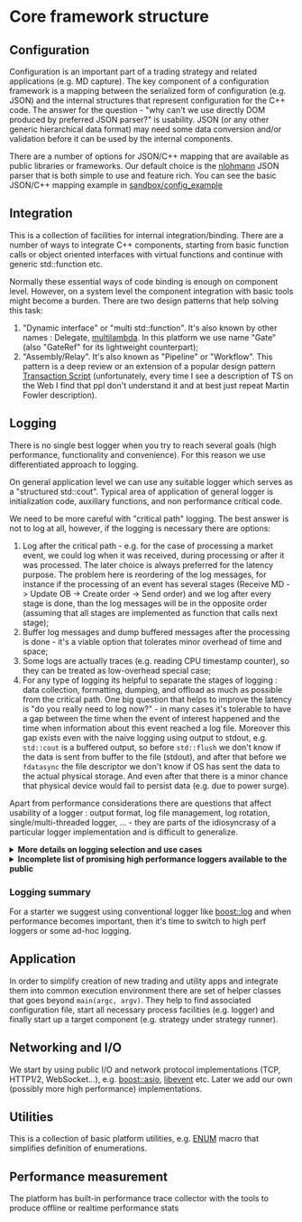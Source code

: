 # Core framework structure

## Configuration
Configuration is an important part of a trading strategy and related applications (e.g. MD capture). The key component of a configuration framework is a mapping between the serialized form of configuration (e.g. JSON) and the internal structures that represent configuration for the C++ code. The answer for the question - "why can't we use directly DOM produced by preferred JSON parser?" is usability. JSON (or any other generic hierarchical data format) may need some data conversion and/or validation before it can be used by the internal components.

There are a number of options for JSON/C++ mapping that are available as public libraries or frameworks. Our default choice is the [nlohmann](https://github.com/nlohmann/json) JSON parser that is both simple to use and feature rich. You can see the basic JSON/C++ mapping example in [sandbox/config_example](../apps/sandbox/config_example/main.cpp)

## Integration
This is a collection of facilities for internal integration/binding. There are a number of ways to integrate C++ components, starting from basic function calls or object oriented interfaces with virtual functions and continue with generic std::function etc.

Normally these essential ways of code binding is enough on component level. However, on a system level the component integration with basic tools might become a burden. There are two design patterns that help solving this task:
1. "Dynamic interface" or "multi std::function". It's also known by other names : Delegate, [multilambda](https://www.scs.stanford.edu/~dm/blog/param-pack.html#multilambda). In this platform we use name "Gate" (also "GateRef" for its lightweight counterpart);
2. "Assembly/Relay". It's also known as "Pipeline" or "Workflow". This pattern is a deep review or an extension of a popular design pattern [Transaction Script](https://martinfowler.comb/eaaCatalog/transactionScript.html) (unfortunately, every time I see a description of TS on the Web I find that ppl don't understand it and at best just repeat Martin Fowler description).

## Logging
There is no single best logger when you try to reach several goals (high performance, functionality and convenience). For this reason we use differentiated approach to logging.

On general application level we can use any suitable logger which serves as a "structured std::cout". Typical area of application of general logger is initialization code, auxillary functions, and non performance critical code.

We need to be more careful with "critical path" logging. The best answer is not to log at all, however, if the logging is necessary there are options:
1. Log after the critical path - e.g. for the case of processing a market event, we could log when it was received, during processing or after it was processed. The later choice is always preferred for the latency purpose. The problem here is reordering of the log messages, for instance if the processing of an event has several stages (Receive MD -> Update OB -> Create order -> Send order) and we log after every stage is done, than the log messages will be in the opposite order (assuming that all stages are implemented as function that calls next stage);
2. Buffer log messages and dump buffered messages after the processing is done - it's a viable option that tolerates minor overhead of time and space;
3. Some logs are actually traces (e.g. reading CPU timestamp counter), so they can be treated as low-overhead special case;
4. For any type of logging its helpful to separate the stages of logging : data collection, formatting, dumping, and offload as much as possible from the critical path. One big question that helps to improve the latency is "do you really need to log now?" - in many cases it's tolerable to have a gap between the time when the event of interest happened and the time when information about this event reached a log file. Moreover this gap exists even with the naive logging using output to stdout, e.g. `std::cout` is a buffered output, so before `std::flush` we don't know if the data is sent from buffer to the file (stdout), and after that before we `fdatasync` the file descriptor we don't know if OS has sent the data to the actual physical storage. And even after that there is a minor chance that physical device would fail to persist data (e.g. due to power surge).

Apart from performance considerations there are questions that affect usability of a logger : output format, log file management, log rotation, single/multi-threaded logger, ... - they are parts of the idiosyncrasy of a particular logger implementation and is difficult to generalize.

<details>
<summary><b>More details on logging selection and use cases</b></summary>

The platform will use [boost::log](https://www.boost.org/doc/libs/1_82_0/libs/log/doc/html/index.html) library as a general purpose logger. And for the critical path we will use ad-hoc hybrid solution that is more similar to tracing rather than logging (TBD).
The general app logging system will support 2 levels of logging:
1. The global logger is initialized at the application start:
    ```
    BOOST_LOG_INLINE_GLOBAL_LOGGER_DEFAULT(appLogger, src::logger_mt)
    ```
    The global appLogger will have the following format (fields: timestamp, severity, filename:line and log message):
    ```
    2024-11-24 07:37:06.712746 DEBUG FileName.h:43 This is debug message with some data : 123
    2024-11-24 07:37:07.712746 INFO  FileName.h:43 This is info message
    2024-11-24 07:37:08.123456 WARN  FileName.h:43 This is warning message
    2024-11-24 07:37:09.123456 ERROR FileName.h:43 This is error message
    ```
    The global logger will be available via set of convenient macros, e.g.:
    ```
    LOG_DEBUG("This is debug message with some data : " << 1 << 2 << 3);
    LOG_INFO(...)
    LOG_WARN(...)
    LOG_ERROR(...)
    ```
    Another version if the logger macros accepts the logger as the first parameter:
    ```
    auto& logger = appLogger::get(); //..."cache" the reference to global logger so you call singleton every time.
    ...
    LOG_DEBUG(logger, "This is debug message with some data : " << 1 << 2 << 3);
    LOG_INFO(logger, ...)
    LOG_WARN(logger, ...)
    LOG_ERROR(logger, ...)
    ```

The global logger is configured on application level with the options:

* filename/console (default : console)
* rotation policy (default: every 10 megabytes, and on midnight UTC)
* format (default format is described above)

2. A local logger is initialized by any component if it needs to define specific logging format or mode, for example:

* Add a tag for simpler filtering, e.g.:
```
2024-11-24 07:37:07.712746 INFO  [FEEDER] FileName.h:43 This is feeder log message
2024-11-24 07:37:07.712746 INFO  [TRADING] FileName.h:43 This is trading strategy log message
```
* Use single threaded logger for less overhead compare to multi-threaded version;
* Use different severity for the message of specific component. For instance, if we are more interested in detailed logging from a trading strategy (severity : info) and less interested in the feeder logs (severity : warning).

</details>

<details>
<summary><b>Incomplete list of promising high performance loggers available to the public</b></summary>
These loggers offer higher performance however they are more difficult to use. We can consider them when the platform becomes more mature.

1. [spdlog](https://github.com/gabime/spdlog);
2. [binlog](https://github.com/morganstanley/binlog);
3. [NanoLog](https://github.com/PlatformLab/NanoLog) with [explanatory paper](https://www.usenix.org/system/files/conference/atc18/atc18-yang.pdf);

</details>

### Logging summary
For a starter we suggest using conventional logger like [boost::log](https://www.boost.org/doc/libs/1_82_0/libs/log/doc/html/index.html) and when performance becomes important, then it's time to switch to high perf loggers or some ad-hoc logging.

## Application
In order to simplify creation of new trading and utility apps and integrate them into common execution environment there are set of helper classes that goes beyond `main(argc, argv)`. They help to find associated configuration file, start all necessary process facilities (e.g. logger) and finally start up a target component (e.g. strategy under strategy runner).

## Networking and I/O
We start by using public I/O and network protocol implementations (TCP, HTTP1/2, WebSocket...), e.g. [boost::asio](https://www.boost.org/doc/libs/1_84_0/doc/html/boost_asio.html), [libevent](https://libevent.org/)  etc. Later we add our own (possibly more high performance) implementations.

## Utilities
This is a collection of basic platform utilities, e.g. [ENUM](https://www.scs.stanford.edu/~dm/blog/va-opt.html) macro that simplifies definition of enumerations.

## Performance measurement
The platform has built-in performance trace collector with the tools to produce offline or realtime performance stats
